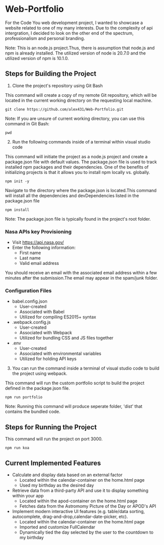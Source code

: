 # Web-Portfolio

For the Code You web development project, I wanted to showcase a website related to one of my many interests. Due to the complexity of api intergration, I decided to look on the other end of the spectrum, professionalism and personal branding.  

Note: This is an node.js project.Thus, there is assumption that node.js and npm is already installed. The utilized version of node is 20.7.0 and the utilized version of npm is 10.1.0.

## Steps for Building the Project

1. Clone the project's repository using Git Bash

This command will create a copy of my remote Git repository, which will be located in the current working directory on the requesting local machine.

```
git clone https://github.com/alex431/Web-Portfolio.git
```

Note: If you are unsure of current working directory, you can use this command in Git Bash:

```
pwd
```

2. Run the following commands inside of a terminal within visual studio code

This command will initiate the project as a node.js project and create a package.json file with default values. The package.json file is used to track installed npm packages and their dependencies. One of the benefits of initializing projects is that it allows you to install npm locally vs. globally. 

```
npm init -y
```

Navigate to the directory where the package.json is located.This command will install all the dependencies and devDependencies listed in the package.json file

```
npm install
```
Note: The package.json file is typically found in the project's root folder. 

### Nasa APIs key Provisioning
* Visit https://api.nasa.gov/ 
* Enter the following information:
    * First name
    * Last name
    * Valid email address

You should receive an email with the associated email address within a few minutes after the submission.The email may appear in the spam/junk folder.

### Configuration Files
* babel.config.json
    * User-created
    * Associated with Babel
    * Utilized for compiling ES2015+ syntax
* .webpack.config.js
    * User-created
    * Associated with Webpack
    * Utilized for bundling CSS and JS files together
* .env
    * User-created
    * Associated with environmental variables
    * Utilized for holding API keys     

3. You can run the command inside a terminal of visual studio code to build the project using webpack.

This command  will run the custom portfolio script to build the project defined in the package.json file.  

```
npm run portfolio
```

Note: Running this command will produce seperate folder, 'dist' that contains the bundled code.  

## Steps for Running the Project

This command will run the project on port 3000.
```
npm run koa
```


## Current Implemented Features
*  Calculate and display data based on an external factor
    - Located within the calendar-container on the home.html page
    - Used my birthday as the desired day
*  Retrieve data from a third-party API and use it to display something within your app
    - Located within the apod-container on the home.html page
    - Fetches data from the Astromomy Picture of the Day or APOD's API 
*  Implement modern interactive UI features (e.g. table/data sorting, autocomplete, drag-and-drop,calendar-date-picker, etc).
    - Located within the calendar-container on the home.html page
    - Imported and customize FullCalendar
    - Dynamically tied the day selected by the user to the countdown to my birthday 

